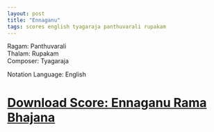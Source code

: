 ```yaml
---
layout: post
title: "Ennaganu"
tags: scores english tyagaraja panthuvarali rupakam
---
```


Ragam: Panthuvarali  
Thalam: Rupakam  
Composer: Tyagaraja  

Notation Language: English  

# [Download Score: Ennaganu Rama Bhajana ][notation]



[notation]: https://github.com/ananthp/carnatic_scores/blob/master/ennaganu-panthuvarali.pdf?raw=true
